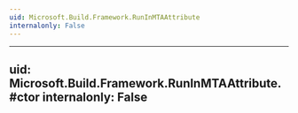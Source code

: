 ```yaml
---
uid: Microsoft.Build.Framework.RunInMTAAttribute
internalonly: False
---
```


---
uid: Microsoft.Build.Framework.RunInMTAAttribute.#ctor
internalonly: False
---
